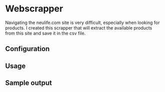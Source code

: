# Webscrapper
Navigating the neulife.com site is very difficult, especially when looking for products. 
I created this scrapper that will extract the available products from this site and save it in the csv file.

## Configuration

## Usage

## Sample output
